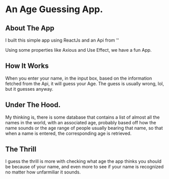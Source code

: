 # An Age Guessing App.

## About The App

I built this simple app using ReactJs and an Api from ''

Using some properties like Axious and Use Effect, we have a fun App.

## How It Works

When you enter your name, in the input box, based on the information fetched from the Api, it will guess your Age. The guess is usually wrong, lol, but it guesses anyway.

## Under The Hood.
My thinking is, there is some database that contains a list of almost all the names in the world, with an associated age, probably based off how the name sounds or the age range of people usually bearing that name, so that when a name is entered, the corresponding age is retrieved.

## The Thrill
I guess the thrill is more with checking what age the app thinks you should be because of your name, and even more to see if your name is recognized no matter how unfarmiliar it sounds.